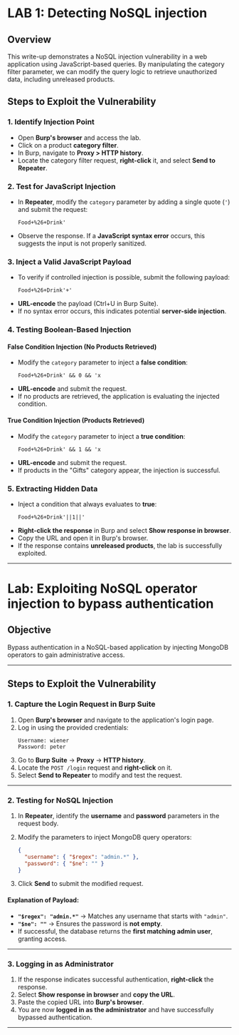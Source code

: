 # LAB 1: Detecting NoSQL injection

## **Overview**
This write-up demonstrates a NoSQL injection vulnerability in a web application using JavaScript-based queries. By manipulating the category filter parameter, we can modify the query logic to retrieve unauthorized data, including unreleased products.

## **Steps to Exploit the Vulnerability**

### **1. Identify Injection Point**
- Open **Burp's browser** and access the lab.
- Click on a product **category filter**.
- In Burp, navigate to **Proxy > HTTP history**.
- Locate the category filter request, **right-click** it, and select **Send to Repeater**.

### **2. Test for JavaScript Injection**
- In **Repeater**, modify the `category` parameter by adding a single quote (`'`) and submit the request:
  ```
  Food+%26+Drink'
  ```
- Observe the response. If a **JavaScript syntax error** occurs, this suggests the input is not properly sanitized.

### **3. Inject a Valid JavaScript Payload**
- To verify if controlled injection is possible, submit the following payload:
  ```
  Food+%26+Drink'+'
  ```
- **URL-encode** the payload (Ctrl+U in Burp Suite).
- If no syntax error occurs, this indicates potential **server-side injection**.

### **4. Testing Boolean-Based Injection**
#### **False Condition Injection (No Products Retrieved)**
- Modify the `category` parameter to inject a **false condition**:
  ```
  Food+%26+Drink' && 0 && 'x
  ```
- **URL-encode** and submit the request.
- If no products are retrieved, the application is evaluating the injected condition.

#### **True Condition Injection (Products Retrieved)**
- Modify the `category` parameter to inject a **true condition**:
  ```
  Food+%26+Drink' && 1 && 'x
  ```
- **URL-encode** and submit the request.
- If products in the "Gifts" category appear, the injection is successful.

### **5. Extracting Hidden Data**
- Inject a condition that always evaluates to **true**:
  ```
  Food+%26+Drink'||1||'
  ```
- **Right-click the response** in Burp and select **Show response in browser**.
- Copy the URL and open it in Burp's browser.
- If the response contains **unreleased products**, the lab is successfully exploited.
  
---

# **Lab: Exploiting NoSQL operator injection to bypass authentication**  

## **Objective**  
Bypass authentication in a NoSQL-based application by injecting MongoDB operators to gain administrative access.

---

## **Steps to Exploit the Vulnerability**  

### **1. Capture the Login Request in Burp Suite**  
1. Open **Burp's browser** and navigate to the application's login page.  
2. Log in using the provided credentials:  
   ```
   Username: wiener  
   Password: peter  
   ```
3. Go to **Burp Suite** → **Proxy** → **HTTP history**.  
4. Locate the `POST /login` request and **right-click** on it.  
5. Select **Send to Repeater** to modify and test the request.

---

### **2. Testing for NoSQL Injection**  
1. In **Repeater**, identify the **username** and **password** parameters in the request body.  
2. Modify the parameters to inject MongoDB query operators:  

   ```json
   {
     "username": { "$regex": "admin.*" },
     "password": { "$ne": "" }
   }
   ```
3. Click **Send** to submit the modified request.  

#### **Explanation of Payload:**  
- **`"$regex": "admin.*"`** → Matches any username that starts with `"admin"`.  
- **`"$ne": ""`** → Ensures the password is **not empty**.  
- If successful, the database returns the **first matching admin user**, granting access.

---

### **3. Logging in as Administrator**  
1. If the response indicates successful authentication, **right-click** the response.  
2. Select **Show response in browser** and **copy the URL**.  
3. Paste the copied URL into **Burp's browser**.  
4. You are now **logged in as the administrator** and have successfully bypassed authentication.  

---

